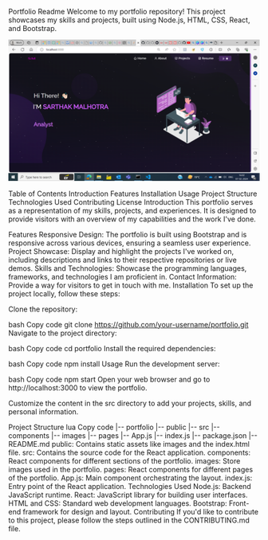 Portfolio Readme
Welcome to my portfolio repository! This project showcases my skills and projects, built using Node.js, HTML, CSS, React, and Bootstrap.

<img alt= "Demo" src = "./Images/readme-img.png"/>

Table of Contents
Introduction
Features
Installation
Usage
Project Structure
Technologies Used
Contributing
License
Introduction
This portfolio serves as a representation of my skills, projects, and experiences. It is designed to provide visitors with an overview of my capabilities and the work I've done.

Features
Responsive Design: The portfolio is built using Bootstrap and is responsive across various devices, ensuring a seamless user experience.
Project Showcase: Display and highlight the projects I've worked on, including descriptions and links to their respective repositories or live demos.
Skills and Technologies: Showcase the programming languages, frameworks, and technologies I am proficient in.
Contact Information: Provide a way for visitors to get in touch with me.
Installation
To set up the project locally, follow these steps:

Clone the repository:

bash
Copy code
git clone https://github.com/your-username/portfolio.git
Navigate to the project directory:

bash
Copy code
cd portfolio
Install the required dependencies:

bash
Copy code
npm install
Usage
Run the development server:

bash
Copy code
npm start
Open your web browser and go to http://localhost:3000 to view the portfolio.

Customize the content in the src directory to add your projects, skills, and personal information.

Project Structure
lua
Copy code
|-- portfolio
    |-- public
    |-- src
        |-- components
        |-- images
        |-- pages
        |-- App.js
        |-- index.js
    |-- package.json
    |-- README.md
public: Contains static assets like images and the index.html file.
src: Contains the source code for the React application.
components: React components for different sections of the portfolio.
images: Store images used in the portfolio.
pages: React components for different pages of the portfolio.
App.js: Main component orchestrating the layout.
index.js: Entry point of the React application.
Technologies Used
Node.js: Backend JavaScript runtime.
React: JavaScript library for building user interfaces.
HTML and CSS: Standard web development languages.
Bootstrap: Front-end framework for design and layout.
Contributing
If you'd like to contribute to this project, please follow the steps outlined in the CONTRIBUTING.md file.
